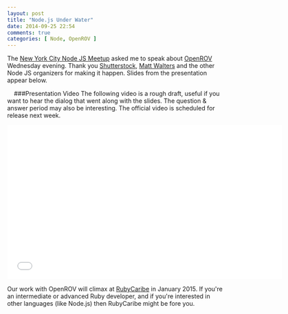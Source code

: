 ```yaml
---
layout: post
title: "Node.js Under Water"
date: 2014-09-25 22:54
comments: true
categories: [ Node, OpenROV ]
---
```

The [New York City Node JS Meetup](http://www.meetup.com/nodejs/events/206159562) asked me to speak about [OpenROV](http://rayhightower.com/blog/2014/06/16/citizen-science-with-openrov/) Wednesday evening. Thank you [Shutterstock](http://shutterstock.com), [Matt Walters](https://twitter.com/mateodelnorte) and the other Node JS organizers for making it happen. Slides from the presentation appear below.

<center><script async class="speakerdeck-embed" data-id="25d9158026930132408f62c99fab29cb" data-ratio="1.29456384323641" src="//speakerdeck.com/assets/embed.js"></script></center>
<!--more-->

&nbsp;
&nbsp;
###Presentation Video
The following video is a rough draft, useful if you want to hear the dialog that went along with the slides. The question & answer period may also be interesting. The official video is scheduled for release next week.

<center><iframe width="640" height="360" src="//www.youtube.com/embed/rpvWg77EvrM?rel=0" frameborder="0" allowfullscreen></iframe></center>

Our work with OpenROV will climax at [RubyCaribe](http://rubycaribe.com) in January 2015. If you're an intermediate or advanced Ruby developer, and if you're interested in other languages (like Node.js) then RubyCaribe might be fore you.


